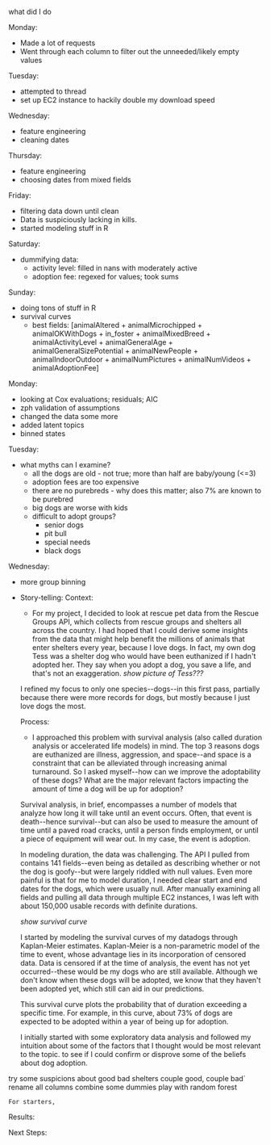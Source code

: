 what did I do

Monday:
- Made a lot of requests
- Went through each column to filter out the unneeded/likely empty values

Tuesday:
- attempted to thread
- set up EC2 instance to hackily double my download speed

Wednesday:
- feature engineering
- cleaning dates

Thursday:
- feature engineering
- choosing dates from mixed fields

Friday:
- filtering data down until clean
- Data is suspiciously lacking in kills.
- started modeling stuff in R

Saturday:
- dummifying data:
  - activity level: filled in nans with moderately active
  - adoption fee: regexed for values; took sums

Sunday:
- doing tons of stuff in R
- survival curves
  - best fields: [animalAltered + animalMicrochipped + animalOKWithDogs +
                  in_foster + animalMixedBreed + animalActivityLevel +
                  animalGeneralAge + animalGeneralSizePotential + animalNewPeople +
                  animalIndoorOutdoor + animalNumPictures + animalNumVideos + animalAdoptionFee]

Monday:
- looking at Cox evaluations; residuals; AIC
- zph validation of assumptions
- changed the data some more
- added latent topics
- binned states

Tuesday:
- what myths can I examine?
  - all the dogs are old - not true; more than half are baby/young (<=3)
  - adoption fees are too expensive
  - there are no purebreds - why does this matter; also 7% are known to be purebred
  - big dogs are worse with kids
  - difficult to adopt groups?
    - senior dogs
    - pit bull
    - special needs
    - black dogs


Wednesday:
- more group binning
- Story-telling:
  Context:
    - For my project, I decided to look at rescue pet data from the Rescue Groups API,
    which collects from rescue groups and shelters all across the country. I had hoped that
    I could derive some insights from the data that might help benefit the millions of animals
    that enter shelters every year, because I love dogs. In fact, my own dog Tess was a shelter dog
    who would have been euthanized if I hadn't adopted her. They say when you adopt a dog, you save a life,
    and that's not an exaggeration.
        *show picture of Tess???*

    I refined my focus to only one species--dogs--in this first pass, partially because there were more records
    for dogs, but mostly because I just love dogs the most.


  Process:
    - I approached this problem with survival analysis (also called duration analysis or accelerated life models) in mind. The top 3 reasons dogs are euthanized are illness, aggression, and space--and space is a constraint
    that can be alleviated through increasing animal turnaround. So I asked myself--how can we improve the adoptability
    of these dogs? What are the major relevant factors impacting the amount of time a dog will be up for adoption?

    Survival analysis, in brief, encompasses a number of models that analyze how long it will take until an event occurs. Often, that event is death--hence survival--but can also be used to measure the amount of time until a paved road cracks, until a person finds employment, or until a piece of equipment will wear out. In my case, the event is adoption.

    In modeling duration, the data was challenging. The API I pulled from contains 141 fields--even being as detailed as describing whether or not the dog is goofy--but were largely riddled with null values. Even more painful is that for me to model duration, I needed clear start and end dates for the dogs, which were usually null. After manually examining all fields and pulling all data through multiple EC2 instances, I was left with about 150,000 usable records with definite durations.

    *show survival curve*

    I started by modeling the survival curves of my datadogs through Kaplan-Meier estimates. Kaplan-Meier is a non-parametric model of the time to event, whose advantage lies in its incorporation of censored data. Data is censored if at the time of analysis, the event has not yet occurred--these would be my dogs who are still available. Although we don't know when these dogs will be adopted, we know that they haven't been adopted yet, which still can aid in our predictions.

    This survival curve plots the probability that of duration exceeding a specific time. For example, in this curve, about 73% of dogs are expected to be adopted within a year of being up for adoption.

    I initially started with some exploratory data analysis and followed my intuition about some of the factors
    that I thought would be most relevant to the topic. to see if I could confirm or disprove
    some of the beliefs about dog adoption.  



try some suspicions about good bad shelters
couple good, couple bad`
rename  all columns
combine some dummies
play with random forest





    For starters,
  Results:

  Next Steps:

